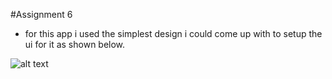 #Assignment 6
* for this app i used the simplest design i could come up with to setup  the ui for it as shown below.

![alt text](rn-assignment6-11056149/ThisApp/assets/App6.jpg)